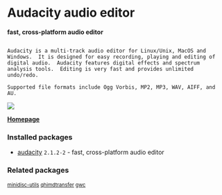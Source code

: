 # Audacity audio editor

__fast, cross-platform audio editor__

```

Audacity is a multi-track audio editor for Linux/Unix, MacOS and
Windows.  It is designed for easy recording, playing and editing of
digital audio.  Audacity features digital effects and spectrum
analysis tools.  Editing is very fast and provides unlimited
undo/redo.

Supported file formats include Ogg Vorbis, MP2, MP3, WAV, AIFF, and AU.

```

[![](https://screenshots.debian.net/thumbnail-with-version/audacity/9001)](https://screenshots.debian.net/screenshot-with-version/audacity/9001)



**[Homepage](http://audacityteam.org/)**

### Installed packages

* [audacity](https://packages.debian.org/stretch/audacity) `2.1.2-2` - fast, cross-platform audio editor

### Related packages

<sub> [minidisc-utils](https://packages.debian.org/stretch/minidisc-utils) [qhimdtransfer](https://packages.debian.org/stretch/qhimdtransfer) [gwc](https://packages.debian.org/stretch/gwc)  </sub>
